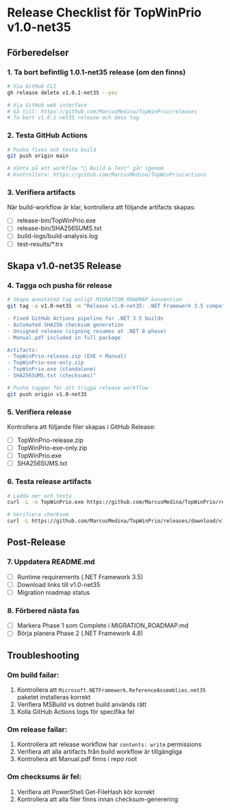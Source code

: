 # Release Checklist för TopWinPrio v1.0-net35

## Förberedelser

### 1. Ta bort befintlig 1.0.1-net35 release (om den finns)
```bash
# Via GitHub CLI
gh release delete v1.0.1-net35 --yes

# Via GitHub web interface
# Gå till: https://github.com/MarcusMedina/TopWinPrio/releases
# Ta bort v1.0.1-net35 release och dess tag
```

### 2. Testa GitHub Actions
```bash
# Pusha fixes och testa build
git push origin main

# Vänta på att workflow "🧪 Build & Test" går igenom
# Kontrollera: https://github.com/MarcusMedina/TopWinPrio/actions
```

### 3. Verifiera artifacts
När build-workflow är klar, kontrollera att följande artifacts skapas:
- [ ] release-bin/TopWinPrio.exe
- [ ] release-bin/SHA256SUMS.txt
- [ ] build-logs/build-analysis.log
- [ ] test-results/*.trx

## Skapa v1.0-net35 Release

### 4. Tagga och pusha för release
```bash
# Skapa annotated tag enligt MIGRATION_ROADMAP konvention
git tag -a v1.0-net35 -m "Release v1.0-net35: .NET Framework 3.5 compatibility build

- Fixed GitHub Actions pipeline for .NET 3.5 builds
- Automated SHA256 checksum generation  
- Unsigned release (signing resumes at .NET 8 phase)
- Manual.pdf included in full package

Artifacts:
- TopWinPrio-release.zip (EXE + Manual)
- TopWinPrio-exe-only.zip  
- TopWinPrio.exe (standalone)
- SHA256SUMS.txt (checksums)"

# Pusha taggen för att trigga release workflow
git push origin v1.0-net35
```

### 5. Verifiera release
Kontrollera att följande filer skapas i GitHub Release:
- [ ] TopWinPrio-release.zip
- [ ] TopWinPrio-exe-only.zip  
- [ ] TopWinPrio.exe
- [ ] SHA256SUMS.txt

### 6. Testa release artifacts
```bash
# Ladda ner och testa
curl -L -o TopWinPrio.exe https://github.com/MarcusMedina/TopWinPrio/releases/download/v1.0-net35/TopWinPrio.exe

# Verifiera checksum
curl -L https://github.com/MarcusMedina/TopWinPrio/releases/download/v1.0-net35/SHA256SUMS.txt
```

## Post-Release

### 7. Uppdatera README.md
- [ ] Runtime requirements (.NET Framework 3.5)
- [ ] Download links till v1.0-net35
- [ ] Migration roadmap status

### 8. Förbered nästa fas
- [ ] Markera Phase 1 som Complete i MIGRATION_ROADMAP.md
- [ ] Börja planera Phase 2 (.NET Framework 4.8)

## Troubleshooting

### Om build failar:
1. Kontrollera att `Microsoft.NETFramework.ReferenceAssemblies.net35` paketet installeras korrekt
2. Verifiera MSBuild vs dotnet build används rätt
3. Kolla GitHub Actions logs för specifika fel

### Om release failar:
1. Kontrollera att release workflow har `contents: write` permissions
2. Verifiera att alla artifacts från build workflow är tillgängliga
3. Kontrollera att Manual.pdf finns i repo root

### Om checksums är fel:
1. Verifiera att PowerShell Get-FileHash kör korrekt
2. Kontrollera att alla filer finns innan checksum-generering